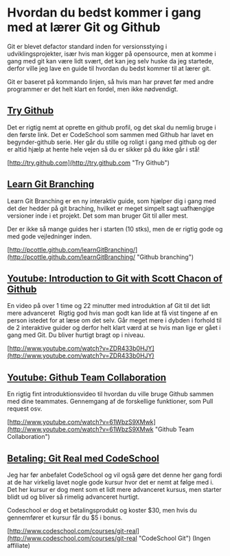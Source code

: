 # Hvordan du bedst kommer i gang med at lærer Git og Github
Git er blevet defactor standard inden for versionsstying i udviklingsprojekter, især hvis man kigger på opensource, men at komme i gang med git kan være lidt svært, det kan jeg selv huske da jeg startede, derfor ville jeg lave en guide til hvordan du bedst kommer til at lærer git.

Git er baseret på kommando linjen, så hvis man har prøvet før med andre programmer er det helt klart en fordel, men ikke nødvendigt.

## [Try Github](http://try.github.com "Try Github")

Det er rigtig nemt at oprette en github profil, og det skal du nemlig bruge i den første link. Det er CodeSchool som sammen med Github har lavet en begynder-github serie. Her går du stille og roligt i gang med github og der er altid hjælp at hente hele vejen så du er sikker på du ikke går i stå!

[http://try.github.com](http://try.github.com "Try Github")

## [Learn Git Branching](http://pcottle.github.com/learnGitBranching/ "Learn Git Branching")

Learn Git Branching er en ny interaktiv guide, som hjælper dig i gang med det der hedder på git braching, hvilket er meget simpelt sagt uafhængige versioner inde i et projekt. Det som man bruger Git til aller mest.

Der er ikke så mange guides her i starten (10 stks), men de er rigtig gode og med gode vejledninger inden.

[http://pcottle.github.com/learnGitBranching/](http://pcottle.github.com/learnGitBranching/ "Github branching")

## [Youtube: Introduction to Git with Scott Chacon of Github](http://www.youtube.com/watch?v=ZDR433b0HJY "Introduction to Github")

En video på over 1 time og 22 minutter med introduktion af Git til det lidt mere advanceret  Rigtig god hvis man godt kan lide at få vist tingene af en person istedet for at læse om det selv. Går meget mere i dybden i forhold til de 2 interaktive guider og derfor helt klart værd at se hvis man lige er gået i gang med Git. Du bliver hurtigt bragt op i niveau.

[http://www.youtube.com/watch?v=ZDR433b0HJY](http://www.youtube.com/watch?v=ZDR433b0HJY)

## [Youtube: Github Team Collaboration](http://www.youtube.com/watch?v=61WbzS9XMwk "Github Team Collaboration")

En rigtig fint introduktionsvideo til hvordan du ville bruge Github sammen med dine teammates. Gennemgang af de forskellige funktioner, som Pull request osv.

[http://www.youtube.com/watch?v=61WbzS9XMwk](http://www.youtube.com/watch?v=61WbzS9XMwk "Github Team Collaboration")

## [Betaling: Git Real med CodeSchool](http://www.codeschool.com/courses/git-real "Git Real med CodeSchool")

Jeg har før anbefalet CodeSchool og vil også gøre det denne her gang fordi at de har virkelig lavet nogle gode kursur hvor det er nemt at følge med i.
Det her kursur er dog ment som et lidt mere advanceret kursus, men starter blidt ud og bliver så rimelig advanceret hurtigt.

Codeschool er dog et betalingsprodukt og koster $30, men hvis du gennemfører et kursur får du $5 i bonus.

[http://www.codeschool.com/courses/git-real](http://www.codeschool.com/courses/git-real "CodeSchool Git") (Ingen affiliate)